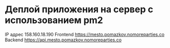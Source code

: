 # Деплой приложения на сервер с использованием pm2

IP адрес 158.160.18.190
Frontend https://mesto.pomazkov.nomoreparties.co
Backend https://api.mesto.pomazkov.nomoreparties.co
